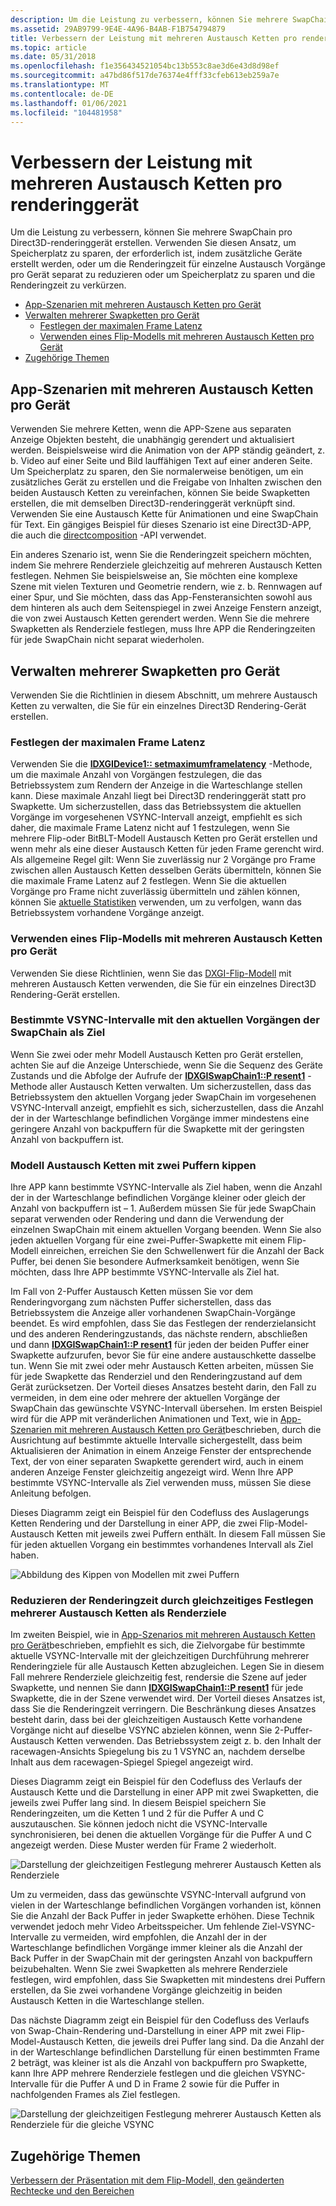 ```yaml
---
description: Um die Leistung zu verbessern, können Sie mehrere SwapChain pro Direct3D-renderinggerät erstellen.
ms.assetid: 29AB9799-9E4E-4A96-B4AB-F1B754794879
title: Verbessern der Leistung mit mehreren Austausch Ketten pro renderinggerät
ms.topic: article
ms.date: 05/31/2018
ms.openlocfilehash: f1e356434521054bc13b553c8ae3d6e43d8d98ef
ms.sourcegitcommit: a47bd86f517de76374e4fff33cfeb613eb259a7e
ms.translationtype: MT
ms.contentlocale: de-DE
ms.lasthandoff: 01/06/2021
ms.locfileid: "104481958"
---
```

# <a name="improving-performance-with-multiple-swap-chains-per-rendering-device"></a>Verbessern der Leistung mit mehreren Austausch Ketten pro renderinggerät

Um die Leistung zu verbessern, können Sie mehrere SwapChain pro Direct3D-renderinggerät erstellen. Verwenden Sie diesen Ansatz, um Speicherplatz zu sparen, der erforderlich ist, indem zusätzliche Geräte erstellt werden, oder um die Renderingzeit für einzelne Austausch Vorgänge pro Gerät separat zu reduzieren oder um Speicherplatz zu sparen und die Renderingzeit zu verkürzen.

-   [App-Szenarien mit mehreren Austausch Ketten pro Gerät](#app-scenarios-with-multiple-swap-chains-per-device)
-   [Verwalten mehrerer Swapketten pro Gerät](#managing-multiple-swap-chains-per-device)
    -   [Festlegen der maximalen Frame Latenz](#setting-maximum-frame-latency)
    -   [Verwenden eines Flip-Modells mit mehreren Austausch Ketten pro Gerät](#using-flip-model-with-multiple-swap-chains-per-device)
-   [Zugehörige Themen](#related-topics)

## <a name="app-scenarios-with-multiple-swap-chains-per-device"></a>App-Szenarien mit mehreren Austausch Ketten pro Gerät

Verwenden Sie mehrere Ketten, wenn die APP-Szene aus separaten Anzeige Objekten besteht, die unabhängig gerendert und aktualisiert werden. Beispielsweise wird die Animation von der APP ständig geändert, z. b. Video auf einer Seite und Bild lauffähigen Text auf einer anderen Seite. Um Speicherplatz zu sparen, den Sie normalerweise benötigen, um ein zusätzliches Gerät zu erstellen und die Freigabe von Inhalten zwischen den beiden Austausch Ketten zu vereinfachen, können Sie beide Swapketten erstellen, die mit demselben Direct3D-renderinggerät verknüpft sind. Verwenden Sie eine Austausch Kette für Animationen und eine SwapChain für Text. Ein gängiges Beispiel für dieses Szenario ist eine Direct3D-APP, die auch die [directcomposition](../directcomp/directcomposition-portal.md) -API verwendet.

Ein anderes Szenario ist, wenn Sie die Renderingzeit speichern möchten, indem Sie mehrere Renderziele gleichzeitig auf mehreren Austausch Ketten festlegen. Nehmen Sie beispielsweise an, Sie möchten eine komplexe Szene mit vielen Texturen und Geometrie rendern, wie z. b. Rennwagen auf einer Spur, und Sie möchten, dass das App-Fensteransichten sowohl aus dem hinteren als auch dem Seitenspiegel in zwei Anzeige Fenstern anzeigt, die von zwei Austausch Ketten gerendert werden. Wenn Sie die mehrere Swapketten als Renderziele festlegen, muss Ihre APP die Renderingzeiten für jede SwapChain nicht separat wiederholen.

## <a name="managing-multiple-swap-chains-per-device"></a>Verwalten mehrerer Swapketten pro Gerät

Verwenden Sie die Richtlinien in diesem Abschnitt, um mehrere Austausch Ketten zu verwalten, die Sie für ein einzelnes Direct3D Rendering-Gerät erstellen.

### <a name="setting-maximum-frame-latency"></a>Festlegen der maximalen Frame Latenz

Verwenden Sie die [**IDXGIDevice1:: setmaximumframelatency**](/windows/desktop/api/DXGI/nf-dxgi-idxgidevice1-setmaximumframelatency) -Methode, um die maximale Anzahl von Vorgängen festzulegen, die das Betriebssystem zum Rendern der Anzeige in die Warteschlange stellen kann. Diese maximale Anzahl liegt bei Direct3D renderinggerät statt pro Swapkette. Um sicherzustellen, dass das Betriebssystem die aktuellen Vorgänge im vorgesehenen VSYNC-Intervall anzeigt, empfiehlt es sich daher, die maximale Frame Latenz nicht auf 1 festzulegen, wenn Sie mehrere Flip-oder BitBLT-Modell Austausch Ketten pro Gerät erstellen und wenn mehr als eine dieser Austausch Ketten für jeden Frame gerencht wird. Als allgemeine Regel gilt: Wenn Sie zuverlässig nur 2 Vorgänge pro Frame zwischen allen Austausch Ketten desselben Geräts übermitteln, können Sie die maximale Frame Latenz auf 2 festlegen. Wenn Sie die aktuellen Vorgänge pro Frame nicht zuverlässig übermitteln und zählen können, können Sie [aktuelle Statistiken](dxgi-flip-model.md) verwenden, um zu verfolgen, wann das Betriebssystem vorhandene Vorgänge anzeigt.

### <a name="using-flip-model-with-multiple-swap-chains-per-device"></a>Verwenden eines Flip-Modells mit mehreren Austausch Ketten pro Gerät

Verwenden Sie diese Richtlinien, wenn Sie das [DXGI-Flip-Modell](dxgi-flip-model.md) mit mehreren Austausch Ketten verwenden, die Sie für ein einzelnes Direct3D Rendering-Gerät erstellen.

### <a name="targeting-specific-vsync-intervals-with-each-swap-chains-present-operations"></a>Bestimmte VSYNC-Intervalle mit den aktuellen Vorgängen der SwapChain als Ziel

Wenn Sie zwei oder mehr Modell Austausch Ketten pro Gerät erstellen, achten Sie auf die Anzeige Unterschiede, wenn Sie die Sequenz des Geräte Zustands und die Abfolge der Aufrufe der [**IDXGISwapChain1::P resent1**](/windows/desktop/api/DXGI1_2/nf-dxgi1_2-idxgiswapchain1-present1) -Methode aller Austausch Ketten verwalten. Um sicherzustellen, dass das Betriebssystem den aktuellen Vorgang jeder SwapChain im vorgesehenen VSYNC-Intervall anzeigt, empfiehlt es sich, sicherzustellen, dass die Anzahl der in der Warteschlange befindlichen Vorgänge immer mindestens eine geringere Anzahl von backpuffern für die Swapkette mit der geringsten Anzahl von backpuffern ist.

### <a name="flip-model-swap-chains-with-two-buffers"></a>Modell Austausch Ketten mit zwei Puffern kippen

Ihre APP kann bestimmte VSYNC-Intervalle als Ziel haben, wenn die Anzahl der in der Warteschlange befindlichen Vorgänge kleiner oder gleich der Anzahl von backpuffern ist – 1. Außerdem müssen Sie für jede SwapChain separat verwenden oder Rendering und dann die Verwendung der einzelnen SwapChain mit einem aktuellen Vorgang beenden. Wenn Sie also jeden aktuellen Vorgang für eine zwei-Puffer-Swapkette mit einem Flip-Modell einreichen, erreichen Sie den Schwellenwert für die Anzahl der Back Puffer, bei denen Sie besondere Aufmerksamkeit benötigen, wenn Sie möchten, dass Ihre APP bestimmte VSYNC-Intervalle als Ziel hat.

Im Fall von 2-Puffer Austausch Ketten müssen Sie vor dem Renderingvorgang zum nächsten Puffer sicherstellen, dass das Betriebssystem die Anzeige aller vorhandenen SwapChain-Vorgänge beendet. Es wird empfohlen, dass Sie das Festlegen der renderzielansicht und des anderen Renderingzustands, das nächste rendern, abschließen und dann [**IDXGISwapChain1::P resent1**](/windows/desktop/api/DXGI1_2/nf-dxgi1_2-idxgiswapchain1-present1) für jeden der beiden Puffer einer Swapkette aufzurufen, bevor Sie für eine andere austauschkette dasselbe tun. Wenn Sie mit zwei oder mehr Austausch Ketten arbeiten, müssen Sie für jede Swapkette das Renderziel und den Renderingzustand auf dem Gerät zurücksetzen. Der Vorteil dieses Ansatzes besteht darin, den Fall zu vermeiden, in dem eine oder mehrere der aktuellen Vorgänge der SwapChain das gewünschte VSYNC-Intervall übersehen. Im ersten Beispiel wird für die APP mit veränderlichen Animationen und Text, wie in [App-Szenarien mit mehreren Austausch Ketten pro Gerät](#app-scenarios-with-multiple-swap-chains-per-device)beschrieben, durch die Ausrichtung auf bestimmte aktuelle Intervalle sichergestellt, dass beim Aktualisieren der Animation in einem Anzeige Fenster der entsprechende Text, der von einer separaten Swapkette gerendert wird, auch in einem anderen Anzeige Fenster gleichzeitig angezeigt wird. Wenn Ihre APP bestimmte VSYNC-Intervalle als Ziel verwenden muss, müssen Sie diese Anleitung befolgen.

Dieses Diagramm zeigt ein Beispiel für den Codefluss des Auslagerungs Ketten Rendering und der Darstellung in einer APP, die zwei Flip-Model-Austausch Ketten mit jeweils zwei Puffern enthält. In diesem Fall müssen Sie für jeden aktuellen Vorgang ein bestimmtes vorhandenes Intervall als Ziel haben.

![Abbildung des Kippen von Modellen mit zwei Puffern](images/flip-mode-2-buffers.png)

### <a name="reducing-rendering-time-by-simultaneously-setting-multiple-swap-chains-as-render-targets"></a>Reduzieren der Renderingzeit durch gleichzeitiges Festlegen mehrerer Austausch Ketten als Renderziele

Im zweiten Beispiel, wie in [App-Szenarios mit mehreren Austausch Ketten pro Gerät](#app-scenarios-with-multiple-swap-chains-per-device)beschrieben, empfiehlt es sich, die Zielvorgabe für bestimmte aktuelle VSYNC-Intervalle mit der gleichzeitigen Durchführung mehrerer Renderingziele für alle Austausch Ketten abzugleichen. Legen Sie in diesem Fall mehrere Renderziele gleichzeitig fest, rendersie die Szene auf jeder Swapkette, und nennen Sie dann [**IDXGISwapChain1::P resent1**](/windows/desktop/api/DXGI1_2/nf-dxgi1_2-idxgiswapchain1-present1) für jede Swapkette, die in der Szene verwendet wird. Der Vorteil dieses Ansatzes ist, dass Sie die Renderingzeit verringern. Die Beschränkung dieses Ansatzes besteht darin, dass bei der gleichzeitigen Austausch Kette vorhandene Vorgänge nicht auf dieselbe VSYNC abzielen können, wenn Sie 2-Puffer-Austausch Ketten verwenden. Das Betriebssystem zeigt z. b. den Inhalt der racewagen-Ansichts Spiegelung bis zu 1 VSYNC an, nachdem derselbe Inhalt aus dem racewagen-Spiegel Spiegel angezeigt wird.

Dieses Diagramm zeigt ein Beispiel für den Codefluss des Verlaufs der Austausch Kette und die Darstellung in einer APP mit zwei Swapketten, die jeweils zwei Puffer lang sind. In diesem Beispiel speichern Sie Renderingzeiten, um die Ketten 1 und 2 für die Puffer A und C auszutauschen. Sie können jedoch nicht die VSYNC-Intervalle synchronisieren, bei denen die aktuellen Vorgänge für die Puffer A und C angezeigt werden. Diese Muster werden für Frame 2 wiederholt.

![Darstellung der gleichzeitigen Festlegung mehrerer Austausch Ketten als Renderziele](images/multi-swap-chains-as-render-targets.png)

Um zu vermeiden, dass das gewünschte VSYNC-Intervall aufgrund von vielen in der Warteschlange befindlichen Vorgängen vorhanden ist, können Sie die Anzahl der Back Puffer in jeder Swapkette erhöhen. Diese Technik verwendet jedoch mehr Video Arbeitsspeicher. Um fehlende Ziel-VSYNC-Intervalle zu vermeiden, wird empfohlen, die Anzahl der in der Warteschlange befindlichen Vorgänge immer kleiner als die Anzahl der Back Puffer in der SwapChain mit der geringsten Anzahl von backpuffern beizubehalten. Wenn Sie zwei Swapketten als mehrere Renderziele festlegen, wird empfohlen, dass Sie Swapketten mit mindestens drei Puffern erstellen, da Sie zwei vorhandene Vorgänge gleichzeitig in beiden Austausch Ketten in die Warteschlange stellen.

Das nächste Diagramm zeigt ein Beispiel für den Codefluss des Verlaufs von Swap-Chain-Rendering und-Darstellung in einer APP mit zwei Flip-Model-Austausch Ketten, die jeweils drei Puffer lang sind. Da die Anzahl der in der Warteschlange befindlichen Darstellung für einen bestimmten Frame 2 beträgt, was kleiner ist als die Anzahl von backpuffern pro Swapkette, kann Ihre APP mehrere Renderziele festlegen und die gleichen VSYNC-Intervalle für die Puffer A und D in Frame 2 sowie für die Puffer in nachfolgenden Frames als Ziel festlegen.

![Darstellung der gleichzeitigen Festlegung mehrerer Austausch Ketten als Renderziele für die gleiche VSYNC](images/multi-swap-chains-as-render-targets-same-vsync.png)

## <a name="related-topics"></a>Zugehörige Themen

<dl> <dt>

[Verbessern der Präsentation mit dem Flip-Modell, den geänderten Rechtecke und den Bereichen](dxgi-1-2-presentation-improvements.md)
</dt> </dl>

 

 
